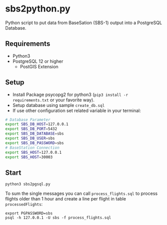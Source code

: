 sbs2python.py
=============

Python script to put data from BaseSation (SBS-1) output into a PostgreSQL Database.

Requirements
------------
- Python3
- PostgreSQL 12 or higher
  - PostGIS Extension

Setup
-----

- Install Package psycopg2 for python3 (`pip3 install -r requirements.txt` or your favorite way).
- Setup database using sample `create_db.sql`
- If use other configuration set related variable in your terminal: 
```bash
# Database Parameter
export SBS_DB_HOST=127.0.0.1
export SBS_DB_PORT=5432
export SBS_DB_DATABASE=sbs
export SBS_DB_USER=sbs
export SBS_DB_PASSWORD=sbs
# BaseStation Connection
export SBS_HOST=127.0.0.1
export SBS_HOST=30003
```

Start
-----

```
python3 sbs2pgsql.py
```

To sum the single messages you can call `process_flights.sql` to process flights older than 1 hour and create a line per flight in table `processedFlights`:
```
export PGPASSWORD=sbs
psql -h 127.0.0.1 -U sbs -f process_flights.sql
```
